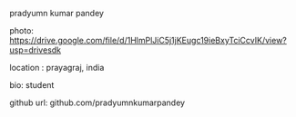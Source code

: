 pradyumn kumar pandey

photo: https://drive.google.com/file/d/1HlmPlJiC5j1jKEugc19ieBxyTciCcvIK/view?usp=drivesdk

location : prayagraj, india

bio: student

github url: github.com/pradyumnkumarpandey
